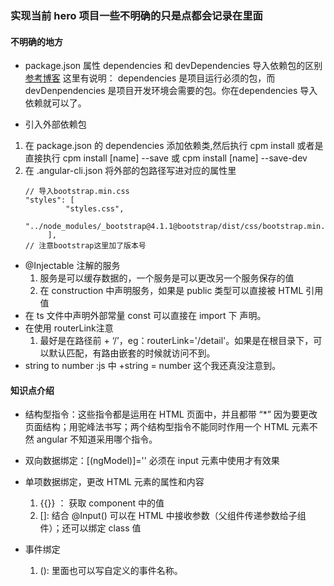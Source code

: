 ### 实现当前 hero 项目一些不明确的只是点都会记录在里面




#### 不明确的地方
* package.json 属性 dependencies 和 devDependencies 导入依赖包的区别
[参考博客](https://blog.csdn.net/feiying008/article/details/53033704) 这里有说明： dependencies 是项目运行必须的包，而 devDenpendencies 是项目开发环境会需要的包。你在dependencies 导入依赖就可以了。

* 引入外部依赖包
1. 在 package.json 的 dependencies 添加依赖类,然后执行 cpm install
    或者是直接执行 cpm install [name] --save 或 cpm install [name] --save-dev
2. 在 .angular-cli.json 将外部的包路径写进对应的属性里
   ```
   // 导入bootstrap.min.css
   "styles": [
            "styles.css",
            "../node_modules/_bootstrap@4.1.1@bootstrap/dist/css/bootstrap.min.css"
        ],
   // 注意bootstrap这里加了版本号
   ```
* @Injectable 注解的服务
    1. 服务是可以缓存数据的，一个服务是可以更改另一个服务保存的值
    2. 在 construction 中声明服务，如果是 public 类型可以直接被 HTML 引用值
* 在 ts 文件中声明外部常量 const 可以直接在 import 下 声明。
* 在使用 routerLink注意
    1.  最好是在路径前 + ‘/’，eg：routerLink='/detail'。如果是在根目录下，可以默认匹配，有路由嵌套的时候就访问不到。
* string to number :js 中 +string = number 这个我还真没注意到。    
#### 知识点介绍

* 结构型指令：这些指令都是运用在 HTML 页面中，并且都带 “*” 因为要更改页面结构；用驼峰法书写；两个结构型指令不能同时作用一个 HTML 元素不然 angular 不知道采用哪个指令。
* 双向数据绑定：[(ngModel)]='' 必须在 input 元素中使用才有效果
* 单项数据绑定，更改 HTML 元素的属性和内容
    1.  {{}} ： 获取 component 中的值
    2. []: 结合 @Input() 可以在 HTML 中接收参数（父组件传递参数给子组件）；还可以绑定 class 值

* 事件绑定
    1. ():  里面也可以写自定义的事件名称。







